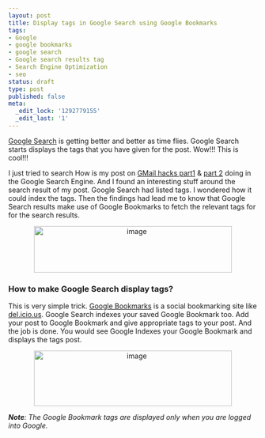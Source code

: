 ```yaml
---
layout: post
title: Display tags in Google Search using Google Bookmarks
tags:
- Google
- google bookmarks
- google search
- Google search results tag
- Search Engine Optimization
- seo
status: draft
type: post
published: false
meta:
  _edit_lock: '1292779155'
  _edit_last: '1'
---
```

<a href="http://www.maheshsubramaniya.com/wp-content/uploads/2008/03/google-shows-posts-tags-2.GIF" title="Google shows posts tags 2"></a><a href="http://www.maheshsubramaniya.com/googles-trick-to-search-torrents/">Google Search</a> is getting better and better as time flies. Google Search starts displays the tags that you have given for the post. Wow!!! This is cool!!!

I just tried to search How is my post on <a href="http://www.maheshsubramaniya.com/demystifying-gmail-search-part-1/">GMail hacks part1</a> &amp; <a href="http://www.maheshsubramaniya.com/hacking-gmail-search-part-2/">part 2</a> doing in the Google Search Engine. And I found an interesting stuff around the search result of my post. Google Search had listed tags. I wondered how it could index the tags. Then the findings had lead me to know that Google Search results make use of Google Bookmarks to fetch the relevant tags for for the search results.
<p align="center"><a href="http://www.maheshsubramaniya.com/wp-content/uploads/2008/03/image43.png"><img border="0" width="400" src="http://www.maheshsubramaniya.com/wp-content/uploads/2008/03/image-thumb30.png" alt="image" height="94" /></a></p>

<h3>How to make Google Search display tags?</h3>
This is very simple trick. <a href="http://www.google.co.in/bookmarks/">Google Bookmarks</a> is a social bookmarking site like <a href="http://del.icio.us/maheshexp" title="del.icio.us - maheshexp">del.icio.us</a>. Google Search indexes your saved Google Bookmark too. Add your post to Google Bookmark and give appropriate tags to your post. And the job is done. You would see Google Indexes your Google Bookmark and displays the tags post.
<p align="center"><a href="http://www.maheshsubramaniya.com/wp-content/uploads/2008/03/image44.png"><img border="0" width="400" src="http://www.maheshsubramaniya.com/wp-content/uploads/2008/03/image-thumb31.png" alt="image" height="112" /></a></p>
<em><strong>Note</strong>: The Google Bookmark tags are displayed only when you are logged into Google.</em>
